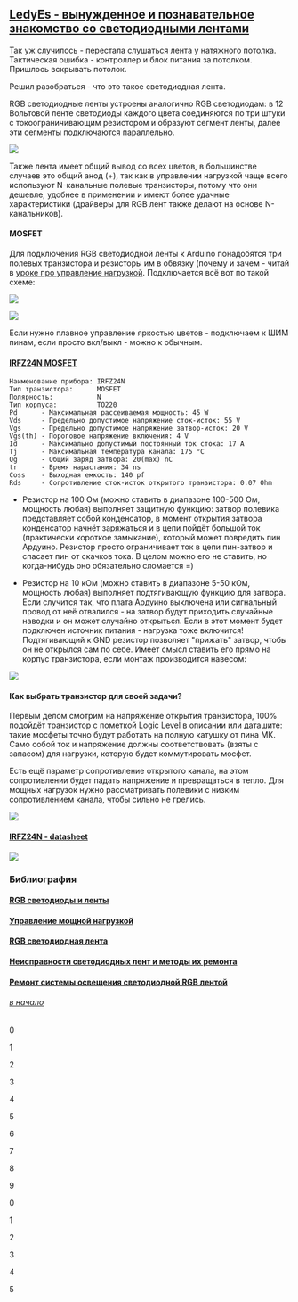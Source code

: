 ## [LedyEs - вынужденное и познавательное знакомство со светодиодными лентами]() 

Так уж случилось - перестала слушаться лента у натяжного потолка. Тактическая ошибка - контроллер и блок питания за потолком. Пришлось вскрывать потолок. 

Решил разобраться - что это такое светодиодная лента.

RGB светодиодные ленты устроены аналогично RGB светодиодам: в 12 Вольтовой ленте светодиоды каждого цвета соединяются по три штуки с токоограничивающим резистором и образуют сегмент ленты, далее эти сегменты подключаются параллельно.

![](RGB-LED-schematic-768x516.webp)

Также лента имеет общий вывод со всех цветов, в большинстве случаев это общий анод (+), так как в управлении нагрузкой чаще всего используют N-канальные полевые транзисторы, потому что они дешевле, удобнее в применении и имеют более удачные характеристики (драйверы для RGB лент также делают на основе N-канальников).

#### MOSFET

Для подключения RGB светодиодной ленты к Arduino понадобятся три полевых транзистора и резисторы им в обвязку (почему и зачем - читай в [уроке про управление нагрузкой](https://alexgyver.ru/lessons/arduino-load/). Подключается всё вот по такой схеме:

![](rgbstripMos-768x448.webp)

![](rgb-led-strips-mosfets-500x372.jpg)

 Если нужно плавное управление яркостью цветов - подключаем к ШИМ пинам, если просто вкл/выкл - можно к обычным.
 
#### [IRFZ24N MOSFET](https://alltransistors.com/ru/mosfet/transistor.php?transistor=3377)

``` 
Наименование прибора: IRFZ24N
Тип транзистора:      MOSFET
Полярность:           N
Тип корпуса:          TO220
Pd      - Максимальная рассеиваемая мощность: 45 W
Vds     - Предельно допустимое напряжение сток-исток: 55 V
Vgs     - Предельно допустимое напряжение затвор-исток: 20 V
Vgs(th) - Пороговое напряжение включения: 4 V
Id      - Максимально допустимый постоянный ток стока: 17 A
Tj      - Максимальная температура канала: 175 °C
Qg      - Общий заряд затвора: 20(max) nC
tr      - Время нарастания: 34 ns
Coss    - Выходная емкость: 140 pf
Rds     - Сопротивление сток-исток открытого транзистора: 0.07 Ohm
```

- Резистор на 100 Ом (можно ставить в диапазоне 100-500 Ом, мощность любая) выполняет защитную функцию: затвор полевика представляет собой конденсатор, в момент открытия затвора конденсатор начнёт заряжаться и в цепи пойдёт большой ток (практически короткое замыкание), который может повредить пин Ардуино. Резистор просто ограничивает ток в цепи пин-затвор и спасает пин от скачков тока. В целом можно его не ставить, но когда-нибудь оно обязательно сломается =)

- Резистор на 10 кОм (можно ставить в диапазоне 5-50 кОм, мощность любая) выполняет подтягивающую функцию для затвора. Если случится так, что плата Ардуино выключена или сигнальный провод от неё отвалился - на затвор будут приходить случайные наводки и он может случайно открыться. Если в этот момент будет подключен источник питания - нагрузка тоже включится!  Подтягивающий к GND резистор позволяет "прижать" затвор, чтобы он не открылся сам по себе. Имеет смысл ставить его прямо на корпус транзистора, если монтаж производится навесом:

![](fet10k.webp)

#### Как выбрать транзистор для своей задачи? 

Первым делом смотрим на напряжение открытия транзистора, 100% подойдёт транзистор с пометкой Logic Level в описании или даташите: такие мосфеты точно будут работать на полную катушку от пина МК. Само собой ток и напряжение должны соответствовать (взяты с запасом) для нагрузки, которую будет коммутировать мосфет. 

Есть ещё параметр сопротивление открытого канала, на этом сопротивлении будет падать напряжение и превращаться в тепло. Для мощных нагрузок нужно рассматривать полевики с низким сопротивлением канала, чтобы сильно не грелись.

![](Id-by-Vgs.jpg)

#### [IRFZ24N - datasheet](irfz24n.pdf)

![](tsokolevka-IRFZ24N.jpg)



### Библиография

#### [RGB светодиоды и ленты](https://alexgyver.ru/lessons/arduino-rgb/)

#### [Управление мощной нагрузкой](https://alexgyver.ru/lessons/arduino-load/)

#### [RGB светодиодная лента](https://cxem.net/beginner/beginner61.php)

#### [Неисправности светодиодных лент и методы их ремонта](https://masterpotoku.ru/full/kak-podklucit-svetodiodnuu-lentu-3-osibki-shema-i-pravila-dla-lent-12-24-volt.html)

#### [Ремонт системы освещения светодиодной RGB лентой](https://ydoma.info/ehlektrotekhnika/lampy-svetilniki-remont/lampy-svetodiodnye-lenty-remont-sistemy-rgb.html)


###### [в начало](#kvizzy)

0

1

2

3

4

5

6

7

8

9

0

1

2

3

4

5




